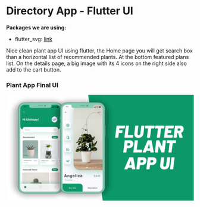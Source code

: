 # Directory App - Flutter UI

**Packages we are using:**

- flutter_svg: [link](https://pub.dev/packages/flutter_svg)

Nice clean plant app UI using flutter, the Home page you will get search box than a horizontal list of recommended plants. At the bottom featured plans list. On the details page, a big image with its 4 icons on the right side also add to the cart button.

### Plant App Final UI

![App UI](/plant.png)
